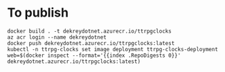 # To publish

    docker build . -t dekreydotnet.azurecr.io/ttrpgclocks
    az acr login --name dekreydotnet
    docker push dekreydotnet.azurecr.io/ttrpgclocks:latest
    kubectl -n ttrpg-clocks set image deployment ttrpg-clocks-deployment web=$(docker inspect --format='{{index .RepoDigests 0}}' dekreydotnet.azurecr.io/ttrpgclocks:latest)
